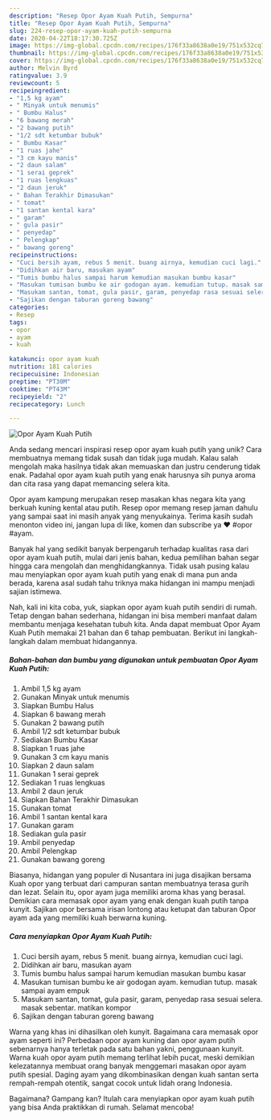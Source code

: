 ```yaml
---
description: "Resep Opor Ayam Kuah Putih, Sempurna"
title: "Resep Opor Ayam Kuah Putih, Sempurna"
slug: 224-resep-opor-ayam-kuah-putih-sempurna
date: 2020-04-22T18:17:30.725Z
image: https://img-global.cpcdn.com/recipes/176f33a8638a0e19/751x532cq70/opor-ayam-kuah-putih-foto-resep-utama.jpg
thumbnail: https://img-global.cpcdn.com/recipes/176f33a8638a0e19/751x532cq70/opor-ayam-kuah-putih-foto-resep-utama.jpg
cover: https://img-global.cpcdn.com/recipes/176f33a8638a0e19/751x532cq70/opor-ayam-kuah-putih-foto-resep-utama.jpg
author: Melvin Byrd
ratingvalue: 3.9
reviewcount: 5
recipeingredient:
- "1,5 kg ayam"
- " Minyak untuk menumis"
- " Bumbu Halus"
- "6 bawang merah"
- "2 bawang putih"
- "1/2 sdt ketumbar bubuk"
- " Bumbu Kasar"
- "1 ruas jahe"
- "3 cm kayu manis"
- "2 daun salam"
- "1 serai geprek"
- "1 ruas lengkuas"
- "2 daun jeruk"
- " Bahan Terakhir Dimasukan"
- " tomat"
- "1 santan kental kara"
- " garam"
- " gula pasir"
- " penyedap"
- " Pelengkap"
- " bawang goreng"
recipeinstructions:
- "Cuci bersih ayam, rebus 5 menit. buang airnya, kemudian cuci lagi."
- "Didihkan air baru, masukan ayam"
- "Tumis bumbu halus sampai harum kemudian masukan bumbu kasar"
- "Masukan tumisan bumbu ke air godogan ayam. kemudian tutup. masak sampai ayam empuk"
- "Masukam santan, tomat, gula pasir, garam, penyedap rasa sesuai selera. masak sebentar. matikan kompor"
- "Sajikan dengan taburan goreng bawang"
categories:
- Resep
tags:
- opor
- ayam
- kuah

katakunci: opor ayam kuah 
nutrition: 181 calories
recipecuisine: Indonesian
preptime: "PT30M"
cooktime: "PT43M"
recipeyield: "2"
recipecategory: Lunch

---
```



![Opor Ayam Kuah Putih](https://img-global.cpcdn.com/recipes/176f33a8638a0e19/751x532cq70/opor-ayam-kuah-putih-foto-resep-utama.jpg)

Anda sedang mencari inspirasi resep opor ayam kuah putih yang unik? Cara membuatnya memang tidak susah dan tidak juga mudah. Kalau salah mengolah maka hasilnya tidak akan memuaskan dan justru cenderung tidak enak. Padahal opor ayam kuah putih yang enak harusnya sih punya aroma dan cita rasa yang dapat memancing selera kita.

Opor ayam kampung merupakan resep masakan khas negara kita yang berkuah kuning kental atau putih. Resep opor memang resep jaman dahulu yang sampai saat ini masih anyak yang menyukainya. Terima kasih sudah menonton video ini, jangan lupa di like, komen dan subscribe ya ❤ #opor #ayam.

Banyak hal yang sedikit banyak berpengaruh terhadap kualitas rasa dari opor ayam kuah putih, mulai dari jenis bahan, kedua pemilihan bahan segar hingga cara mengolah dan menghidangkannya. Tidak usah pusing kalau mau menyiapkan opor ayam kuah putih yang enak di mana pun anda berada, karena asal sudah tahu triknya maka hidangan ini mampu menjadi sajian istimewa.


Nah, kali ini kita coba, yuk, siapkan opor ayam kuah putih sendiri di rumah. Tetap dengan bahan sederhana, hidangan ini bisa memberi manfaat dalam membantu menjaga kesehatan tubuh kita. Anda dapat membuat Opor Ayam Kuah Putih memakai 21 bahan dan 6 tahap pembuatan. Berikut ini langkah-langkah dalam membuat hidangannya.

<!--inarticleads1-->

##### Bahan-bahan dan bumbu yang digunakan untuk pembuatan Opor Ayam Kuah Putih:

1. Ambil 1,5 kg ayam
1. Gunakan  Minyak untuk menumis
1. Siapkan  Bumbu Halus
1. Siapkan 6 bawang merah
1. Gunakan 2 bawang putih
1. Ambil 1/2 sdt ketumbar bubuk
1. Sediakan  Bumbu Kasar
1. Siapkan 1 ruas jahe
1. Gunakan 3 cm kayu manis
1. Siapkan 2 daun salam
1. Gunakan 1 serai geprek
1. Sediakan 1 ruas lengkuas
1. Ambil 2 daun jeruk
1. Siapkan  Bahan Terakhir Dimasukan
1. Gunakan  tomat
1. Ambil 1 santan kental kara
1. Gunakan  garam
1. Sediakan  gula pasir
1. Ambil  penyedap
1. Ambil  Pelengkap
1. Gunakan  bawang goreng


Biasanya, hidangan yang populer di Nusantara ini juga disajikan bersama Kuah opor yang terbuat dari campuran santan membuatnya terasa gurih dan lezat. Selain itu, opor ayam juga memiliki aroma khas yang berasal. Demikian cara memasak opor ayam yang enak dengan kuah putih tanpa kunyit. Sajikan opor bersama irisan lontong atau ketupat dan taburan Opor ayam ada yang memiliki kuah berwarna kuning. 

<!--inarticleads2-->

##### Cara menyiapkan Opor Ayam Kuah Putih:

1. Cuci bersih ayam, rebus 5 menit. buang airnya, kemudian cuci lagi.
1. Didihkan air baru, masukan ayam
1. Tumis bumbu halus sampai harum kemudian masukan bumbu kasar
1. Masukan tumisan bumbu ke air godogan ayam. kemudian tutup. masak sampai ayam empuk
1. Masukam santan, tomat, gula pasir, garam, penyedap rasa sesuai selera. masak sebentar. matikan kompor
1. Sajikan dengan taburan goreng bawang


Warna yang khas ini dihasilkan oleh kunyit. Bagaimana cara memasak opor ayam seperti ini? Perbedaan opor ayam kuning dan opor ayam putih sebenarnya hanya terletak pada satu bahan yakni, penggunaan kunyit. Warna kuah opor ayam putih memang terlihat lebih pucat, meski demikian kelezatannya membuat orang banyak menggemari masakan opor ayam putih spesial. Daging ayam yang dikombinasikan dengan kuah santan serta rempah-rempah otentik, sangat cocok untuk lidah orang Indonesia. 

Bagaimana? Gampang kan? Itulah cara menyiapkan opor ayam kuah putih yang bisa Anda praktikkan di rumah. Selamat mencoba!
